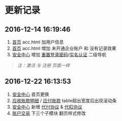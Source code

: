# 更新记录
## 2016-12-14 16:19:46

1. [首页](./PA/acc.html) acc.html 加用户信息
2. [首页](./PA/acc.html) acc.html 增加 未开通企业账户 和 没有记录效果
3. [安全中心](./PA/securityCenter.html) 增加 [重置登录密码](./PA/resetLoginPassword/resetLoginPassword.html)/[实名认证](./PA/authentication/openBusinessAccount.html) 二级导航
>*注：激活 与 注册 页面一样*

## 2016-12-22 16:13:53

1. [安全中心](./PA/securityCenter.html) 首页更换
2. [应收账款明细](./PA/accBalanceCollection.html) / [应付账款](./PA/accBalancePay.html) table超出宽度后出现滚动条
3. [安全中心](./PA/securityCenter.html) 新增 [代付协议](./PA/signAgreementManagement/payAgreement.html) & [代扣协议](./PA/signAgreementManagement/deductAgreement.html)
4. [账户交易](PA/tradeRecord.html) 下三个子模块 翻页样式修改